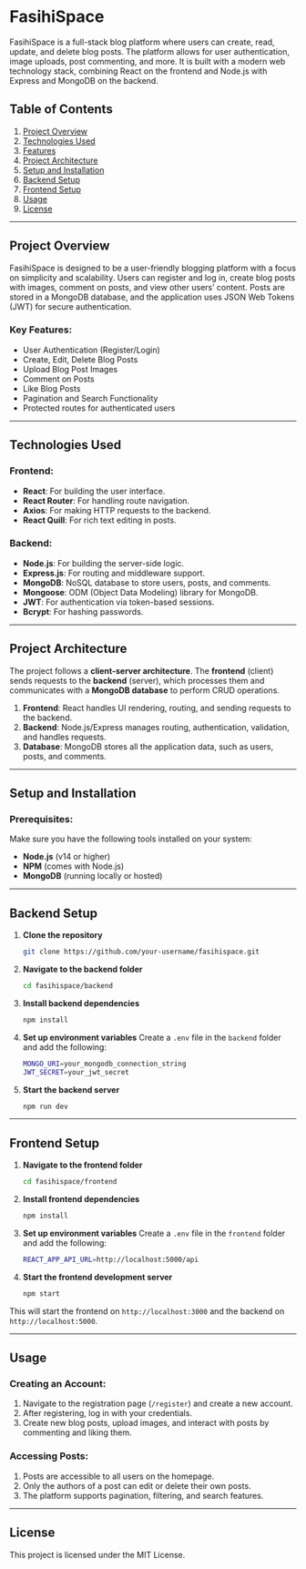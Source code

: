 # FasihiSpace

FasihiSpace is a full-stack blog platform where users can create, read, update, and delete blog posts. The platform allows for user authentication, image uploads, post commenting, and more. It is built with a modern web technology stack, combining React on the frontend and Node.js with Express and MongoDB on the backend.

## Table of Contents

1. [Project Overview](#project-overview)
2. [Technologies Used](#technologies-used)
3. [Features](#features)
4. [Project Architecture](#project-architecture)
5. [Setup and Installation](#setup-and-installation)
6. [Backend Setup](#backend-setup)
7. [Frontend Setup](#frontend-setup)
8. [Usage](#usage)
9. [License](#license)

---

## Project Overview

FasihiSpace is designed to be a user-friendly blogging platform with a focus on simplicity and scalability. Users can register and log in, create blog posts with images, comment on posts, and view other users’ content. Posts are stored in a MongoDB database, and the application uses JSON Web Tokens (JWT) for secure authentication.

### Key Features:
- User Authentication (Register/Login)
- Create, Edit, Delete Blog Posts
- Upload Blog Post Images
- Comment on Posts
- Like Blog Posts
- Pagination and Search Functionality
- Protected routes for authenticated users

---

## Technologies Used

### Frontend:
- **React**: For building the user interface.
- **React Router**: For handling route navigation.
- **Axios**: For making HTTP requests to the backend.
- **React Quill**: For rich text editing in posts.

### Backend:
- **Node.js**: For building the server-side logic.
- **Express.js**: For routing and middleware support.
- **MongoDB**: NoSQL database to store users, posts, and comments.
- **Mongoose**: ODM (Object Data Modeling) library for MongoDB.
- **JWT**: For authentication via token-based sessions.
- **Bcrypt**: For hashing passwords.

---

## Project Architecture

The project follows a **client-server architecture**. The **frontend** (client) sends requests to the **backend** (server), which processes them and communicates with a **MongoDB database** to perform CRUD operations.


1. **Frontend**: React handles UI rendering, routing, and sending requests to the backend.
2. **Backend**: Node.js/Express manages routing, authentication, validation, and handles requests.
3. **Database**: MongoDB stores all the application data, such as users, posts, and comments.

---

## Setup and Installation

### Prerequisites:
Make sure you have the following tools installed on your system:
- **Node.js** (v14 or higher)
- **NPM** (comes with Node.js)
- **MongoDB** (running locally or hosted)


---

## Backend Setup

1. **Clone the repository**
    ```bash
    git clone https://github.com/your-username/fasihispace.git
    ```

2. **Navigate to the backend folder**
    ```bash
    cd fasihispace/backend
    ```

3. **Install backend dependencies**
    ```bash
    npm install
    ```

4. **Set up environment variables**
   Create a `.env` file in the `backend` folder and add the following:

    ```bash
    MONGO_URI=your_mongodb_connection_string
    JWT_SECRET=your_jwt_secret
    ```

5. **Start the backend server**
    ```bash
    npm run dev
    ```

---

## Frontend Setup

1. **Navigate to the frontend folder**
    ```bash
    cd fasihispace/frontend
    ```

2. **Install frontend dependencies**
    ```bash
    npm install
    ```

3. **Set up environment variables**
   Create a `.env` file in the `frontend` folder and add the following:

    ```bash
    REACT_APP_API_URL=http://localhost:5000/api
    ```

4. **Start the frontend development server**
    ```bash
    npm start
    ```

This will start the frontend on `http://localhost:3000` and the backend on `http://localhost:5000`.

---

## Usage

### Creating an Account:
1. Navigate to the registration page (`/register`) and create a new account.
2. After registering, log in with your credentials.
3. Create new blog posts, upload images, and interact with posts by commenting and liking them.

### Accessing Posts:
1. Posts are accessible to all users on the homepage.
2. Only the authors of a post can edit or delete their own posts.
3. The platform supports pagination, filtering, and search features.

---

## License

This project is licensed under the MIT License.
